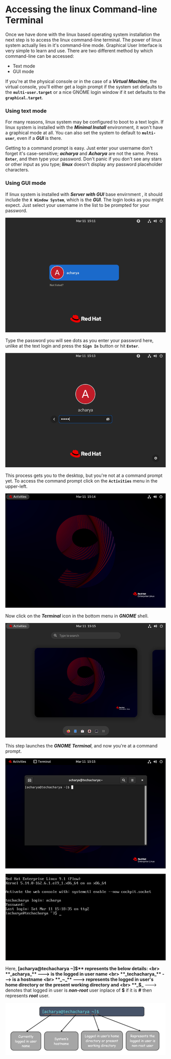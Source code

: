 # Accessing the linux Command-line Terminal

Once we have done with the linux based operating system installation the next step is to access the linux command-line terminal. The power of linux system actually lies in it's command-line mode. Graphical User Interface is very simple to learn and use. There are two different method by which command-line can be accessed:
  - Text mode
  - GUI mode

If you're at the physical console or in the case of a **_Virtual Machine_**, the virtual console, you'll either get a login prompt if the system set defaults to the **` multi-user.target `** or a nice GNOME login window if it set defaults to the **` graphical.target `**.

### Using text mode
For many reasons, linux system may be configured to boot to a text login. If linux system is installed with the **_Minimal Install_** environment, it won't have a graphical mode at all. You can also set the system to default to **` multi-user `**, even if a **_GUI_** is there.

Getting to a command prompt is easy. Just enter your username don't forget it's case-sensitive; **_acharya_** and **_Acharya_** are not the same. Press **` Enter `**, and then type your password. Don't panic if you don't see any stars or other input as you type; **_linux_** doesn't display any password placeholder characters.


### Using GUI mode
If linux system is installed with **_Server with GUI_** base envirnment , it should include the **` X Window System `**, which is the **_GUI_**. The login looks as you might expect. Just select your username in the list to be prompted for your password. 

![GUI login prompt](../../images/command-line/gui-login.png)

Type the password you will see dots as you enter your password here, unlike at the text login and press the **` Sign In `** button or hit **` Enter `**.

![GUI login prompt](../../images/command-line/gui-login-passwd.png)

This process gets you to the desktop, but you're not at a command prompt yet. To access the command prompt click on the **` Activities `** menu in the upper-left.

![GUI login prompt](../../images/command-line/gui-activities.png)


Now click on the **_Terminal_** icon in the bottom menu in **_GNOME_** shell.

![GUI login prompt](../../images/command-line/run-terminal.png)

This step launches the **_GNOME Terminal_**, and now you're at a command prompt.

![GUI login prompt](../../images/command-line/terminal-prompt.png)


![command-line terminal](../../images/command-line/text-command-prompt.png)

Here, **[acharya@techacharya ~]$** represents the below details: <br>
**_acharya_**     ---> is the logged in user name <br>
**_techacharya_** ---> is a hostname <br>
**_~_**           ---> represents the logged in user's home directory or the present working directory and <br>
**_$_**           ---> denotes that logged in user is **_non-root_** user inplace of **$** if it is **#** then represents **_root_** user.

![command-line terminal](../../images/command-line/command-prompt-info.png)

